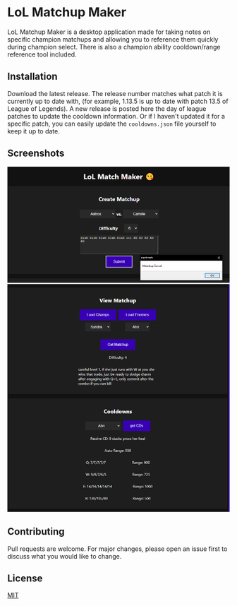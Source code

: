 # LoL Matchup Maker

LoL Matchup Maker is a desktop application made for taking notes on specific champion matchups and allowing you to reference them quickly during champion select. There is also a champion ability cooldown/range reference tool included.

## Installation

Download the latest release. The release number matches what patch it is currently up to date with, (for example, 1.13.5 is up to date with patch 13.5 of League of Legends). A new release is posted here the day of league patches to update the cooldown information. Or if I haven't updated it for a specific patch, you can easily update the `cooldowns.json` file yourself to keep it up to date.


## Screenshots

![create matchup](./createMatchupScreenshot.png)
![view matchup and ability info](./viewMatchupAndCooldownsScreenshot.png)

## Contributing

Pull requests are welcome. For major changes, please open an issue first
to discuss what you would like to change.

## License

[MIT](https://choosealicense.com/licenses/mit/)